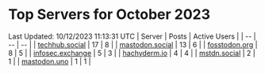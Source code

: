 # Top Servers for October 2023
Last Updated: 10/12/2023 11:13:31 UTC
| Server | Posts | Active Users |
| -- | -- | -- |
| [techhub.social](https://techhub.social/tags/PowerShell) | 17 | 8 |
| [mastodon.social](https://mastodon.social/tags/PowerShell) | 13 | 6 |
| [fosstodon.org](https://fosstodon.org/tags/PowerShell) | 8 | 5 |
| [infosec.exchange](https://infosec.exchange/tags/PowerShell) | 5 | 3 |
| [hachyderm.io](https://hachyderm.io/tags/PowerShell) | 4 | 4 |
| [mstdn.social](https://mstdn.social/tags/PowerShell) | 2 | 1 |
| [mastodon.uno](https://mastodon.uno/tags/PowerShell) | 1 | 1 |

